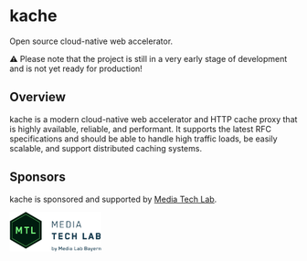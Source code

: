 # kache
Open source cloud-native web accelerator.

:warning: Please note that the project is still in a very early stage of development and is not yet ready for production!


## Overview

kache is a modern cloud-native web accelerator and HTTP cache proxy that is highly available, reliable, and performant. It supports the latest RFC specifications and should be able to handle high traffic loads, be easily scalable, and support distributed caching systems. 

## Sponsors
 
kache is sponsored and supported by [Media Tech Lab](https://github.com/media-tech-lab).

<a href="https://www.media-lab.de/en/programs/media-tech-lab">
    <img src="https://raw.githubusercontent.com/media-tech-lab/.github/main/assets/mtl-powered-by.png" width="160" title="Media Tech Lab powered by logo">
</a>